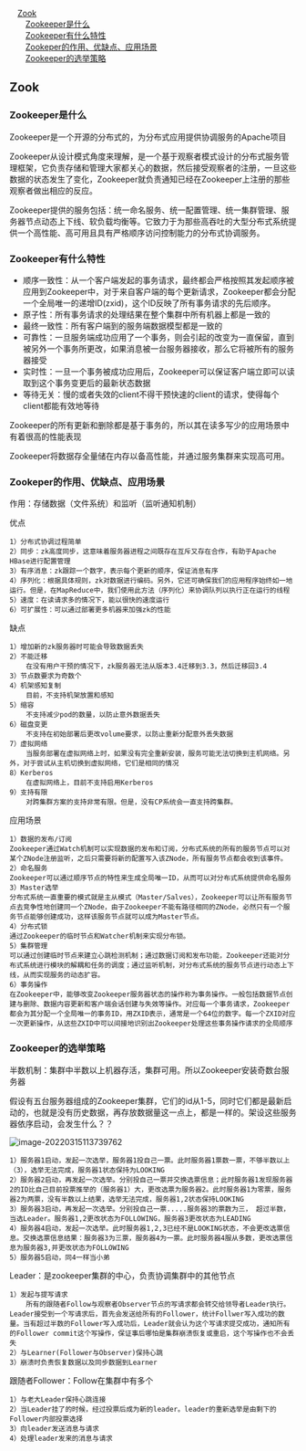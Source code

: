 &emsp;<a href="#0">Zook</a>  
&emsp;&emsp;<a href="#1">Zookeeper是什么</a>  
&emsp;&emsp;<a href="#2">Zookeeper有什么特性</a>  
&emsp;&emsp;<a href="#3">Zookeper的作用、优缺点、应用场景</a>  
&emsp;&emsp;<a href="#4">Zookeeper的选举策略</a>  
## <a name="0">Zook


### <a name="1">Zookeeper是什么


Zookeeper是一个开源的分布式的，为分布式应用提供协调服务的Apache项目

Zookeeper从设计模式角度来理解，是一个基于观察者模式设计的分布式服务管理框架，它负责存储和管理大家都关心的数据，然后接受观察者的注册，一旦这些数据的状态发生了变化，Zookeeper就负责通知已经在Zookeeper上注册的那些观察者做出相应的反应。

Zookeeper提供的服务包括：统一命名服务、统一配置管理、统一集群管理、服务器节点动态上下线、软负载均衡等。它致力于为那些高吞吐的大型分布式系统提供一个高性能、高可用且具有严格顺序访问控制能力的分布式协调服务。

### <a name="2">Zookeeper有什么特性


- 顺序一致性：从一个客户端发起的事务请求，最终都会严格按照其发起顺序被应用到Zookeeper中，对于来自客户端的每个更新请求，Zookeeper都会分配一个全局唯一的递增ID(zxid)，这个ID反映了所有事务请求的先后顺序。
- 原子性：所有事务请求的处理结果在整个集群中所有机器上都是一致的
- 最终一致性：所有客户端到的服务端数据模型都是一致的
- 可靠性：一旦服务端成功应用了一个事务，则会引起的改变为一直保留，直到被另外一个事务所更改，如果消息被一台服务器接收，那么它将被所有的服务器接受
- 实时性：一旦一个事务被成功应用后，Zookeeper可以保证客户端立即可以读取到这个事务变更后的最新状态数据
- 等待无关：慢的或者失效的client不得干预快速的client的请求，使得每个client都能有效地等待

Zookeeper的所有更新和删除都是基于事务的，所以其在读多写少的应用场景中有着很高的性能表现

Zookeeper将数据存全量储在内存以备高性能，并通过服务集群来实现高可用。

### <a name="3">Zookeper的作用、优缺点、应用场景


作用：存储数据（文件系统）和监听（监听通知机制）

优点

```
1）分布式协调过程简单
2）同步：zk高度同步，这意味着服务器进程之间既存在互斥又存在合作，有助于Apache HBase进行配置管理
3）有序消息：zk跟踪一个数字，表示每个更新的顺序，保证消息有序
4）序列化：根据具体规则，zk对数据进行编码。另外，它还可确保我们的应用程序始终如一地运行。但是，在MapReduce中，我们使用此方法（序列化）来协调队列以执行正在运行的线程
5）速度：在读请求多的情况下，能以很快的速度运行
6）可扩展性：可以通过部署更多机器来加强zk的性能
```

缺点

```
1）增加新的zk服务器时可能会导致数据丢失
2）不能迁移
	在没有用户干预的情况下，zk服务器无法从版本3.4迁移到3.3，然后迁移回3.4
3）节点数要求为奇数个
4）机架感知复制
	目前，不支持机架放置和感知
5）缩容
	不支持减少pod的数量，以防止意外数据丢失
6）磁盘变更
	不支持在初始部署后更改volume要求，以防止重新分配意外丢失数据
7）虚拟网络
	当服务部署在虚拟网络上时，如果没有完全重新安装，服务可能无法切换到主机网络。另外，对于尝试从主机切换到虚拟网络，它们是相同的情况
8）Kerberos
	在虚拟网络上，目前不支持启用Kerberos
9）支持有限
	对跨集群方案的支持非常有限。但是，没有CP系统会一直支持跨集群。
```

应用场景

```
1）数据的发布/订阅
Zookeeper通过Watch机制可以实现数据的发布和订阅，分布式系统的所有的服务节点可以对某个ZNode注册监听，之后只需要将新的配置写入该ZNode，所有服务节点都会收到该事件。
2）命名服务
Zookeeper可以通过顺序节点的特性来生成全局唯一ID，从而可以对分布式系统提供命名服务
3）Master选举
分布式系统一直重要的模式就是主从模式（Master/Salves），Zookeeper可以让所有服务节点去竞争性地创建同一个ZNode，由于Zookeeper不能有路径相同的ZNode，必然只有一个服务节点能够创建成功，这样该服务节点就可以成为Master节点。
4）分布式锁
通过Zookeeper的临时节点和Watcher机制来实现分布锁。
5）集群管理
可以通过创建临时节点来建立心跳检测机制；通过数据订阅和发布功能，Zookeeper还能对分布式系统进行模块的解耦和任务的调度；通过监听机制，对分布式系统的服务节点进行动态上下线，从而实现服务的动态扩容。
6）事务操作
在Zookeeper中，能够改变Zookeeper服务器状态的操作称为事务操作。一般包括数据节点创建与删除、数据内容更新和客户端会话创建与失效等操作。对应每一个事务请求，Zookeeper都会为其分配一个全局唯一的事务ID，用ZXID表示，通常是一个64位的数字。每一个ZXID对应一次更新操作，从这些ZXID中可以间接地识别出Zookeeper处理这些事务操作请求的全局顺序
```

### <a name="4">Zookeeper的选举策略


半数机制：集群中半数以上机器存活，集群可用。所以Zookeeper安装奇数台服务器

假设有五台服务器组成的Zookeeper集群，它们的id从1-5，同时它们都是最新启动的，也就是没有历史数据，再存放数据量这一点上，都是一样的。架设这些服务器依序启动，会发生什么？？

![image-20220315113739762](C:\Users\Admin\AppData\Roaming\Typora\typora-user-images\image-20220315113739762.png)

```
1）服务器1启动，发起一次选举，服务器1投自己一票。此时服务器1票数一票，不够半数以上（3），选举无法完成，服务器1状态保持为LOOKING
2）服务器2启动，再发起一次选举。分别投自己一票并交换选票信息；此时服务器1发现服务器2的ID比自己目前投票推举的（服务器1）大，更改选票为服务器2。此时服务器1为零票，服务器2为两票，没有半数以上结果，选举无法完成，服务器1,2状态保持LOOKING
3）服务器3启动，再发起一次选举。分别投自己一票.....服务器3的票数为三， 超过半数，当选Leader。服务器1,2更改状态为FOLLOWING，服务器3更改状态为LEADING
4）服务器4启动，发起一次选举。此时服务器1,2,3已经不是LOOKING状态，不会更改选票信息。交换选票信息结果：服务器3为三票，服务器4为一票。此时服务器4服从多数，更改选票信息为服务器3,并更改状态为FOLLOWING
5）服务器5启动，同4一样当小弟
```

Leader：是zookeeper集群的中心，负责协调集群中的其他节点

```
1）发起与提写请求
	所有的跟随者Follow与观察者Observer节点的写请求都会转交给领导者Leader执行。Leader接受到一个写请求后，首先会发送给所有的Follower，统计Follwer写入成功的数量。当有超过半数的Follower写入成功后，Leader就会认为这个写请求提交成功，通知所有的Follower commit这个写操作，保证事后哪怕是集群崩溃恢复或重启，这个写操作也不会丢失
2）与Learner(Follower与Observer)保持心跳
3）崩溃时负责恢复数据以及同步数据到Learner
```

跟随者Follower：Follow在集群中有多个

```
1）与老大Leader保持心跳连接
2）当Leader挂了的时候，经过投票后成为新的leader。leader的重新选举是由剩下的Follower内部投票选择
3）向leader发送消息与请求
4）处理leader发来的消息与请求
```

